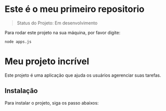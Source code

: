 <h1>Este é o meu primeiro repositorio</h1>

> Status do Projeto: Em desenvolvimento

Para rodar este projeto na sua máquina, por favor digite:

```
node apps.js
```

# Meu projeto incrível
Este projeto é uma aplicação que ajuda os usuários agerenciar suas tarefas.
## Instalação
Para instalar o projeto, siga os passo abaixos: 
